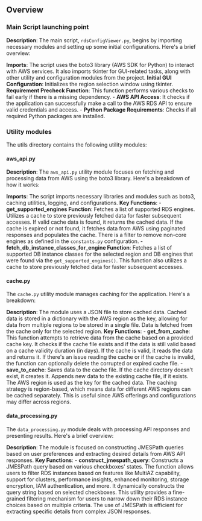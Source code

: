 ## Overview

### Main Script launching point

**Description**: The main script, ```rdsConfigViewer.py```, begins by importing necessary modules and setting up some initial configurations. Here's a brief overview:

**Imports**: The script uses the boto3 library (AWS SDK for Python) to interact with AWS services. It also imports tkinter for GUI-related tasks, along with other utility and configuration modules from the project.
**Initial GUI Configuration**: Initializes the region selection window using tkinter.
**Requirement Precheck Function**: This function performs various checks to fail early if there is a missing dependency.
    - **AWS API Access**: It checks if the application can successfully make a call to the AWS RDS API to ensure valid credentials and access.
    - **Python Package Requirements**: Checks if all required Python packages are installed.

### Utility modules
The utils directory contains the following utility modules:

#### aws_api.py
**Description**: The ```aws_api.py``` utility module focuses on fetching and processing data from AWS using the boto3 library. Here's a breakdown of how it works:

**Imports**: The script imports necessary libraries and modules such as boto3, caching utilities, logging, and configurations.
**Key Functions**:
    - **get_supported_engines Function**: Fetches a list of supported RDS engines. Utilizes a cache to store previously fetched data for faster subsequent accesses. If valid cache data is found, it returns the cached data. If the cache is expired or not found, it fetches data from AWS using paginated responses and populates the cache. There is a filter to remove non-core engines as defined in the ```constants.py``` configuration.
    - **fetch_db_instance_classes_for_engine Function**: Fetches a list of supported DB instance classes for the selected region and DB engines that were found via the ```get_supported_engines()```. This function also utilizes a cache to store previously fetched data for faster subsequent accesses.


#### cache.py
The ```cache.py``` utility module manages caching for the application. Here's a breakdown:

**Description**: The module uses a JSON file to store cached data. Cached data is stored in a dictionary with the AWS region as the key, allowing for data from multiple regions to be stored in a single file. Data is fetched from the cache only for the selected region.
**Key Functions**:
    - **get_from_cache**: This function attempts to retrieve data from the cache based on a provided cache key. It checks if the cache file exists and if the data is still valid based on a cache validity duration (in days). If the cache is valid, it reads the data and returns it. If there's an issue reading the cache or if the cache is invalid, the function can optionally delete the corrupted or expired cache file.
    - **save_to_cache**: Saves data to the cache file. If the cache directory doesn't exist, it creates it. Appends new data to the existing cache file, if it exists. The AWS region is used as the key for the cached data. The caching strategy is region-based, which means data for different AWS regions can be cached separately. This is useful since AWS offerings and configurations may differ across regions.

#### data_processing.py
The ```data_processing.py``` module deals with processing API responses and presenting results. Here's a brief overview:

**Description**: The module is focused on constructing JMESPath queries based on user preferences and extracting desired details from AWS API responses.
**Key Functions**:
    - **construct_jmespath_query**: Constructs a JMESPath query based on various checkboxes' states. The function allows users to filter RDS instances based on features like MultiAZ capability, support for clusters, performance insights, enhanced monitoring, storage encryption, IAM authentication, and more. It dynamically constructs the query string based on selected checkboxes. This utility provides a fine-grained filtering mechanism for users to narrow down their RDS instance choices based on multiple criteria. The use of JMESPath is efficient for extracting specific details from complex JSON responses.

